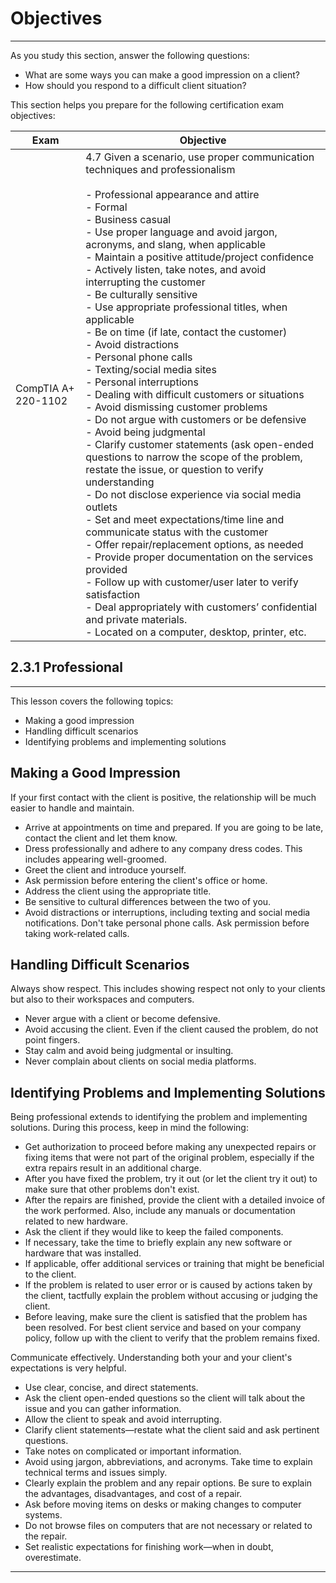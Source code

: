 
# Objectives
----
As you study this section, answer the following questions:

- What are some ways you can make a good impression on a client?
- How should you respond to a difficult client situation?

This section helps you prepare for the following certification exam objectives:

|Exam|Objective|
|---|---|
|CompTIA A+ 220-1102|4.7 Given a scenario, use proper communication techniques and professionalism<br><br>- Professional appearance and attire<br>    - Formal<br>    - Business casual<br>- Use proper language and avoid jargon, acronyms, and slang, when applicable<br>- Maintain a positive attitude/project confidence<br>- Actively listen, take notes, and avoid interrupting the customer<br>- Be culturally sensitive<br>    - Use appropriate professional titles, when applicable<br>- Be on time (if late, contact the customer)<br>- Avoid distractions<br>    - Personal phone calls<br>    - Texting/social media sites<br>    - Personal interruptions<br>- Dealing with difficult customers or situations<br>    - Avoid dismissing customer problems<br>    - Do not argue with customers or be defensive<br>    - Avoid being judgmental<br>    - Clarify customer statements (ask open-ended questions to narrow the scope of the problem, restate the issue, or question to verify understanding<br>    - Do not disclose experience via social media outlets<br>- Set and meet expectations/time line and communicate status with the customer<br>    - Offer repair/replacement options, as needed<br>    - Provide proper documentation on the services provided<br>    - Follow up with customer/user later to verify satisfaction<br>- Deal appropriately with customers’ confidential and private materials.<br>    - Located on a computer, desktop, printer, etc.|


## 2.3.1 Professional
----

This lesson covers the following topics:

- Making a good impression
- Handling difficult scenarios
- Identifying problems and implementing solutions

## Making a Good Impression

If your first contact with the client is positive, the relationship will be much easier to handle and maintain.

- Arrive at appointments on time and prepared. If you are going to be late, contact the client and let them know.
- Dress professionally and adhere to any company dress codes. This includes appearing well-groomed.
- Greet the client and introduce yourself.
- Ask permission before entering the client's office or home.
- Address the client using the appropriate title.
- Be sensitive to cultural differences between the two of you.
- Avoid distractions or interruptions, including texting and social media notifications. Don't take personal phone calls. Ask permission before taking work-related calls.

## Handling Difficult Scenarios

Always show respect. This includes showing respect not only to your clients but also to their workspaces and computers.

- Never argue with a client or become defensive.
- Avoid accusing the client. Even if the client caused the problem, do not point fingers.
- Stay calm and avoid being judgmental or insulting.
- Never complain about clients on social media platforms.

## Identifying Problems and Implementing Solutions

Being professional extends to identifying the problem and implementing solutions. During this process, keep in mind the following:

- Get authorization to proceed before making any unexpected repairs or fixing items that were not part of the original problem, especially if the extra repairs result in an additional charge.
- After you have fixed the problem, try it out (or let the client try it out) to make sure that other problems don't exist.
- After the repairs are finished, provide the client with a detailed invoice of the work performed. Also, include any manuals or documentation related to new hardware.
- Ask the client if they would like to keep the failed components.
- If necessary, take the time to briefly explain any new software or hardware that was installed.
- If applicable, offer additional services or training that might be beneficial to the client.
- If the problem is related to user error or is caused by actions taken by the client, tactfully explain the problem without accusing or judging the client.
- Before leaving, make sure the client is satisfied that the problem has been resolved. For best client service and based on your company policy, follow up with the client to verify that the problem remains fixed.

Communicate effectively. Understanding both your and your client's expectations is very helpful.

- Use clear, concise, and direct statements.
- Ask the client open-ended questions so the client will talk about the issue and you can gather information.
- Allow the client to speak and avoid interrupting.
- Clarify client statements—restate what the client said and ask pertinent questions.
- Take notes on complicated or important information.
- Avoid using jargon, abbreviations, and acronyms. Take time to explain technical terms and issues simply.
- Clearly explain the problem and any repair options. Be sure to explain the advantages, disadvantages, and cost of a repair.
- Ask before moving items on desks or making changes to computer systems.
- Do not browse files on computers that are not necessary or related to the repair.
- Set realistic expectations for finishing work—when in doubt, overestimate.


-----


